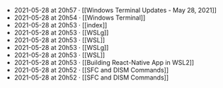 - 2021-05-28 at 20h57 · [[Windows Terminal Updates - May 28, 2021]]
- 2021-05-28 at 20h54 · [[Windows Terminal]]
- 2021-05-28 at 20h53 · [[index]]
- 2021-05-28 at 20h53 · [[WSLg]]
- 2021-05-28 at 20h53 · [[WSL]]
- 2021-05-28 at 20h53 · [[WSLg]]
- 2021-05-28 at 20h53 · [[WSL]]
- 2021-05-28 at 20h53 · [[Building React-Native App in WSL2]]
- 2021-05-28 at 20h52 · [[SFC and DISM Commands]]
- 2021-05-28 at 20h52 · [[SFC and DISM Commands]]
